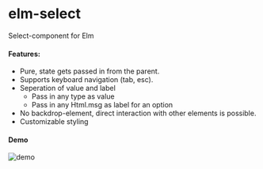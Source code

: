 # elm-select
Select-component for Elm

#### Features:
* Pure, state gets passed in from the parent.
* Supports keyboard navigation (tab, esc).
* Seperation of value and label
  * Pass in any type as value
  * Pass in any Html.msg as label for an option
* No backdrop-element, direct interaction with other elements is possible.
* Customizable styling

#### Demo
![demo](http://imgur.com/zULSHC8.png)

